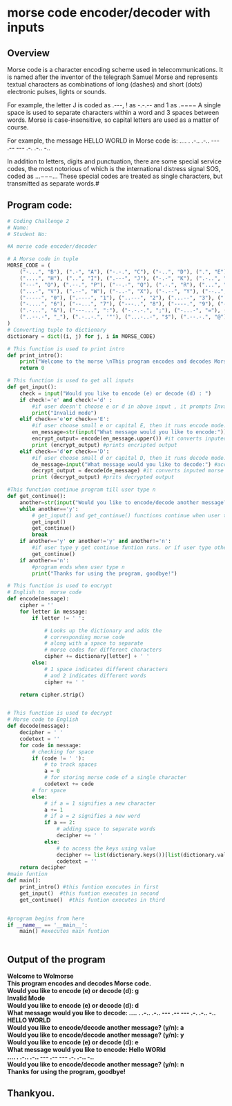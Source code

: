 # morse code encoder/decoder with inputs
## Overview
Morse code is a character encoding scheme used in telecommunications. It is named after the inventor of the telegraph Samuel Morse and represents textual characters as combinations of long (dashes) and short (dots) electronic pulses, lights or sounds. <p>For example, the letter J is coded as .---, ! as -.-.-- and 1 as .−−−− A single space is used to separate characters within a word and 3 spaces between words. Morse is case-insensitive, so capital letters are used as a matter of course.</p> <p>For example, the message HELLO WORLD in Morse code is: .... . .-.. .-.. --- .-- --- .-. .-.. -..</p> In addition to letters, digits and punctuation, there are some special service codes, the most notorious of which is the international distress signal SOS, coded as ...−−−... These special codes are treated as single characters, but transmitted as separate words.#
## Program code:
```python
# Coding Challenge 2
# Name:
# Student No:

#A morse code encoder/decoder

# A Morse code in tuple
MORSE_CODE = (
    ("-...", "B"), (".-", "A"), ("-.-.", "C"), ("-..", "D"), (".", "E"), ("..-.", "F"), ("--.", "G"),
    ("....", "H"), ("..", "I"), (".---", "J"), ("-.-", "K"), (".-..", "L"), ("--", "M"), ("-.", "N"),
    ("---", "O"), (".--.", "P"), ("--.-", "Q"), (".-.", "R"), ("...", "S"), ("-", "T"), ("..-", "U"),
    ("...-", "V"), (".--", "W"), ("-..-", "X"), ("-.--", "Y"), ("--..", "Z"), (".-.-.-", "."),
    ("-----", "0"), (".----", "1"), ("..---", "2"), ("...--", "3"), ("....-", "4"), (".....", "5"), 
    ("-....", "6"), ("--...", "7"), ("---..", "8"), ("----.", "9"), ("-.--.", "("), ("-.--.-", ")"),
    (".-...", "&"), ("---...", ":"), ("-.-.-.", ";"), ("-...-", "="), (".-.-.", "+"), ("-....-", "-"),
    ("..--.-", "_"), (".-..-.", '"'), ("...-..-", "$"), (".--.-.", "@"), ("..--..", "?"), ("-.-.--", "!")
)
# Converting tuple to dictionary
dictionary = dict((i, j) for j, i in MORSE_CODE)

# This function is used to print intro
def print_intro():
    print("Welcome to the morse \nThis program encodes and decodes Morse code.")
    return 0

# This function is used to get all inputs
def get_input():
    check = input("Would you like to encode (e) or decode (d) : ")
    if check!='e' and check!='d' :
        #if user doesn't choose e or d in above input , it prompts Invalid mode.
        print("Invalid mode")
    elif check=='e'or check=='E':
        #if user choose small e or capital E, then it runs encode mode. 
        en_message=str(input("What message would you like to encode:")).upper() #accept english text
        encrypt_output= encode(en_message.upper()) #it converts inputed english text to morse code
        print (encrypt_output) #prints encripted output
    elif check=='d'or check=='D':
        #if user choose small d or capital D, then it runs decode mode. 
        de_message=input("What message would you like to decode:") #accept morse code
        decrypt_output = decode(de_message) #it converts inputed morse code to english text
        print (decrypt_output) #prits decrypted output

#This function continue program till user type n
def get_continue():
    another=str(input("Would you like to encode/decode another message? (y/n):"))
    while another=='y':
        # get_input() and get_continue() functions continue when user type y when above input prompt up.
        get_input() 
        get_continue()
        break
    if another=='y' or another!='y' and another!='n':
        #if user type y get continue funtion runs. or if user type others letter(not y and n) again get continue funtion runs.
        get_continue()   
    if another=='n':
        #program ends when user type n
        print("Thanks for using the program, goodbye!")

# This function is used to encrypt
# English to  morse code                     
def encode(message):
    cipher = ''
    for letter in message:
        if letter != ' ':

            # Looks up the dictionary and adds the
            # corresponding morse code
            # along with a space to separate
            # morse codes for different characters
            cipher += dictionary[letter] + ' '
        else:
            # 1 space indicates different characters
            # and 2 indicates different words
            cipher += ' '

    return cipher.strip()


# This function is used to decrypt
# Morse code to English
def decode(message):
    decipher = ' '
    codetext = ''
    for code in message:
        # checking for space
        if (code != ' '):
            # to track spaces
            a = 0
            # for storing morse code of a single character
            codetext += code
        # for space
        else:
            # if a = 1 signifies a new character
            a += 1
            # if a = 2 signifies a new word
            if a == 2:
                # adding space to separate words
                decipher += ' '
            else:
                # to access the keys using value
                decipher += list(dictionary.keys())[list(dictionary.values()).index(codetext)]
                codetext = ''
    return decipher
#main funtion
def main():
    print_intro() #this funtion executes in first
    get_input()  #this funtion executes in second
    get_continue()  #this funtion executes in third


#program begins from here
if __name__ == '__main__':
    main() #executes main funtion
    

```
## Output of the program
<b>Welcome to Wolmorse <br>
This program encodes and decodes Morse code.<br>
  Would you like to encode (e) or decode (d): g <br>
Invalid Mode<br>
Would you like to encode (e) or decode (d): d<br>
What message would you like to decode: .... . .-.. .-.. --- .-- --- .-. .-.. -..<br>
HELLO WORLD<br>
Would you like to encode/decode another message? (y/n): a<br>
Would you like to encode/decode another message? (y/n): y<br>
Would you like to encode (e) or decode (d): e<br>
What message would you like to encode: Hello WORld<br>
.... . .-.. .-.. --- .-- --- .-. .-.. -..<BR>
Would you like to encode/decode another message? (y/n): n<br>
Thanks for using the program, goodbye!
## Thankyou.
